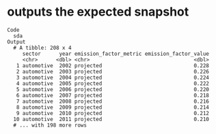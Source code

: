 # outputs the expected snapshot

    Code
      sda
    Output
      # A tibble: 208 x 4
         sector      year emission_factor_metric emission_factor_value
         <chr>      <dbl> <chr>                                  <dbl>
       1 automotive  2002 projected                              0.228
       2 automotive  2003 projected                              0.226
       3 automotive  2004 projected                              0.224
       4 automotive  2005 projected                              0.222
       5 automotive  2006 projected                              0.220
       6 automotive  2007 projected                              0.218
       7 automotive  2008 projected                              0.216
       8 automotive  2009 projected                              0.214
       9 automotive  2010 projected                              0.212
      10 automotive  2011 projected                              0.210
      # ... with 198 more rows

